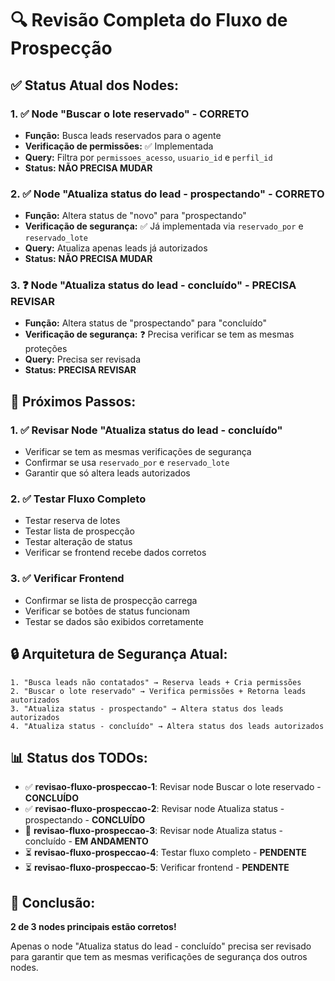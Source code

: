 # 🔍 Revisão Completa do Fluxo de Prospecção

## ✅ **Status Atual dos Nodes:**

### **1. ✅ Node "Buscar o lote reservado" - CORRETO**
- **Função:** Busca leads reservados para o agente
- **Verificação de permissões:** ✅ Implementada
- **Query:** Filtra por `permissoes_acesso`, `usuario_id` e `perfil_id`
- **Status:** **NÃO PRECISA MUDAR**

### **2. ✅ Node "Atualiza status do lead - prospectando" - CORRETO**
- **Função:** Altera status de "novo" para "prospectando"
- **Verificação de segurança:** ✅ Já implementada via `reservado_por` e `reservado_lote`
- **Query:** Atualiza apenas leads já autorizados
- **Status:** **NÃO PRECISA MUDAR**

### **3. ❓ Node "Atualiza status do lead - concluído" - PRECISA REVISAR**
- **Função:** Altera status de "prospectando" para "concluído"
- **Verificação de segurança:** ❓ Precisa verificar se tem as mesmas proteções
- **Query:** Precisa ser revisada
- **Status:** **PRECISA REVISAR**

## 🎯 **Próximos Passos:**

### **1. ✅ Revisar Node "Atualiza status do lead - concluído"**
- Verificar se tem as mesmas verificações de segurança
- Confirmar se usa `reservado_por` e `reservado_lote`
- Garantir que só altera leads autorizados

### **2. ✅ Testar Fluxo Completo**
- Testar reserva de lotes
- Testar lista de prospecção
- Testar alteração de status
- Verificar se frontend recebe dados corretos

### **3. ✅ Verificar Frontend**
- Confirmar se lista de prospecção carrega
- Verificar se botões de status funcionam
- Testar se dados são exibidos corretamente

## 🔒 **Arquitetura de Segurança Atual:**

```
1. "Busca leads não contatados" → Reserva leads + Cria permissões
2. "Buscar o lote reservado" → Verifica permissões + Retorna leads autorizados
3. "Atualiza status - prospectando" → Altera status dos leads autorizados
4. "Atualiza status - concluído" → Altera status dos leads autorizados
```

## 📊 **Status dos TODOs:**

- ✅ **revisao-fluxo-prospeccao-1**: Revisar node Buscar o lote reservado - **CONCLUÍDO**
- ✅ **revisao-fluxo-prospeccao-2**: Revisar node Atualiza status - prospectando - **CONCLUÍDO**
- 🔄 **revisao-fluxo-prospeccao-3**: Revisar node Atualiza status - concluído - **EM ANDAMENTO**
- ⏳ **revisao-fluxo-prospeccao-4**: Testar fluxo completo - **PENDENTE**
- ⏳ **revisao-fluxo-prospeccao-5**: Verificar frontend - **PENDENTE**

## 🚀 **Conclusão:**

**2 de 3 nodes principais estão corretos!** 

Apenas o node "Atualiza status do lead - concluído" precisa ser revisado para garantir que tem as mesmas verificações de segurança dos outros nodes.
